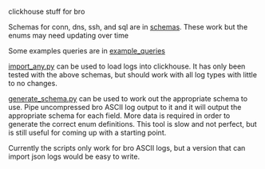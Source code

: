 clickhouse stuff for bro

Schemas for conn, dns, ssh, and sql are in [schemas](schemas).  These work but the enums may need updating over time

Some examples queries are in [example_queries](example_queries)

[import_any.py](import_any.py) can be used to load logs into clickhouse.  It has only been
tested with the above schemas, but should work with all log types with little to no changes.

[generate_schema.py](generate_schema.py) can be used to work out the appropriate schema to use.
Pipe uncompressed bro ASCII log output to it and it will output the appropriate
schema for each field.  More data is required in order to generate the correct
enum definitions.  This tool is slow and not perfect, but is still useful for
coming up with a starting point.

Currently the scripts only work for bro ASCII logs, but a version that can
import json logs would be easy to write.
